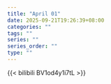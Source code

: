 ```yaml
---
title: "April 01"
date: 2025-09-21T19:26:39+08:00
categories: ""
tags: ""
series: ""
series_order: ""
type: ""
---
```



{{< bilibili BV1od4y1i7tL >}}

